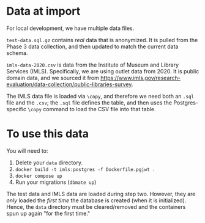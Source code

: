 # Data at import

For local development, we have multiple data files.

`test-data.sql.gz` contains *real* data that is anonymized. It is pulled from the Phase 3 data collection, and then updated to match the current data schema.

`imls-data-2020.csv` is data from the Institute of Museum and Library Services (IMLS). Specifically, we are using outlet data from 2020. It is public domain data, and we sourced it from <https://www.imls.gov/research-evaluation/data-collection/public-libraries-survey>.

The IMLS data file is loaded via `\copy`, and therefore we need both an `.sql` file and the `.csv`; the `.sql` file defines the table, and then uses the Postgres-specific `\copy` command to load the CSV file into that table.

# To use this data

You will need to:

1. Delete your `data` directory.
2. `docker build -t imls:postgres -f Dockerfile.pgjwt .`
3. `docker compose up`
4. Run your migrations (`dbmate up`)

The test data and IMLS data are loaded during step two. However, they are *only* loaded the *first time* the database is created (when it is initialized). Hence, the `data` directory must be cleared/removed and the containers spun up again "for the first time."